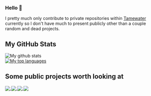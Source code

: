 ### Hello 👋
I pretty much only contribute to private repositories within [Tamewater](https://github.com/tamewater) currently so I don't have much to present publicly other than a couple random and dead projects.

## My GitHub Stats
![My github stats](https://github-readme-stats.vercel.app/api?username=peter-r-g&count_private=true&show_icons=true&theme=dark)<br>
[![My top languages](https://github-readme-stats.vercel.app/api/top-langs/?username=peter-r-g&layout=compact&theme=dark&langs_count=6)](https://github.com/peter-r-g/github-readme-stats)

## Some public projects worth looking at
<a href="https://github.com/tamewater/Public_GMOD_Addon-Merger">
  <img align="center" src="https://github-readme-stats.vercel.app/api/pin/?username=tamewater&repo=Public_GMOD_Addon-Merger&theme=dark" />
</a>
<a href="https://github.com/lilkingjr1/persman-10thMTN">
  <img align="center" src="https://github-readme-stats.vercel.app/api/pin/?username=lilkingjr1&repo=persman-10thMTN&theme=dark" />
</a>
<a href="https://github.com/peter-r-g/uMod.ScheduledMessages">
  <img align="center" src="https://github-readme-stats.vercel.app/api/pin/?username=peter-r-g&repo=uMod.ScheduledMessages&theme=dark" />
</a>
<a href="https://github.com/peter-r-g/uMod.RulesManager">
  <img align="center" src="https://github-readme-stats.vercel.app/api/pin/?username=peter-r-g&repo=uMod.RulesManager&theme=dark" />
</a>
